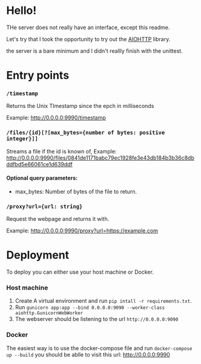 Hello!
======

THe server does not really have an interface, except this readme.

Let's try that I took the opportunity to try out the
 [AIOHTTP](https://aiohttp.readthedocs.io/en/stable/)
 library.


the server is a bare minimum and I didn't reallly finish with the unittest.

Entry points
============

### `/timestamp`
Returns the Unix TImestamp since the epch in milliseconds

Example: http://0.0.0.0:9990/timestamp
### `/files/{id}[?[max_bytes={number of bytes: positive integer}]]`


Streams a file if the id is known of, 
Example: http://0.0.0.0:9990/files/0841de1171babc79ec1928fe3e43db184b3b36c8dbddfbd5e66061ce1d639ddf

#### Optional query parameters:
- max_bytes: Number of bytes of the file to return.


### `/proxy?url={url: string}`
Request the webpage and returns it with.

Example: http://0.0.0.0:9990/proxy?url=https://example.com

Deployment
=========

To deploy you can either use your host machine or Docker.

### Host machine
1. Create A virtual environment and run `pip intall -r requirements.txt`.
2. Run `gunicorn app:app --bind 0.0.0.0:9090 --worker-class aiohttp.GunicornWebWorker`
3. The webserver should be listening to the url `http://0.0.0.0:9090`


### Docker
The easiest way is to use the docker-compose file and run 
```docker-compose up --build```
you should be ablle to visit this url: http://0.0.0.0:9990
